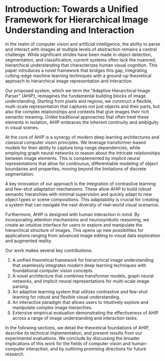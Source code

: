 # Introduction: Towards a Unified Framework for Hierarchical Image Understanding and Interaction

In the realm of computer vision and artificial intelligence, the ability to parse and interact with images at multiple levels of abstraction remains a central challenge. While significant strides have been made in object detection, segmentation, and classification, current systems often lack the nuanced, hierarchical understanding that characterizes human visual cognition. This paper introduces a novel framework that bridges this gap, integrating cutting-edge machine learning techniques with a ground-up theoretical approach to hierarchical image representation and interaction.

Our proposed system, which we term the "Adaptive Hierarchical Image Parser" (AHIP), reimagines the fundamental building blocks of image understanding. Starting from pixels and regions, we construct a flexible, multi-scale representation that captures not just objects and their parts, but also the complex relationships and contexts that give images their rich semantic meaning. Unlike traditional approaches that often treat these elements in isolation, AHIP embraces the inherent continuity and ambiguity in visual scenes.

At the core of AHIP is a synergy of modern deep learning architectures and classical computer vision principles. We leverage transformer-based models for their ability to capture long-range dependencies, while employing graph neural networks to reason about the intricate relationships between image elements. This is complemented by implicit neural representations that allow for continuous, differentiable modeling of object boundaries and properties, moving beyond the limitations of discrete segmentation.

A key innovation of our approach is the integration of contrastive learning and few-shot adaptation mechanisms. These allow AHIP to build robust semantic hierarchies with minimal supervision and quickly adapt to new object types or scene compositions. This adaptability is crucial for creating a system that can navigate the vast diversity of real-world visual scenarios.

Furthermore, AHIP is designed with human interaction in mind. By incorporating attention mechanisms and neurosymbolic reasoning, we create an intuitive interface for users to explore and manipulate the hierarchical structure of images. This opens up new possibilities for applications ranging from advanced image editing to visual data exploration and augmented reality.

Our work makes several key contributions:

1. A unified theoretical framework for hierarchical image understanding that seamlessly integrates modern deep learning techniques with foundational computer vision concepts.
2. A novel architecture that combines transformer models, graph neural networks, and implicit neural representations for multi-scale image parsing.
3. An adaptive learning system that utilizes contrastive and few-shot learning for robust and flexible visual understanding.
4. An interactive paradigm that allows users to intuitively explore and manipulate complex image hierarchies.
5. Extensive empirical evaluation demonstrating the effectiveness of AHIP across a range of image understanding and interaction tasks.

In the following sections, we detail the theoretical foundations of AHIP, describe its technical implementation, and present results from our experimental evaluations. We conclude by discussing the broader implications of this work for the fields of computer vision and human-computer interaction, and by outlining promising directions for future research.
